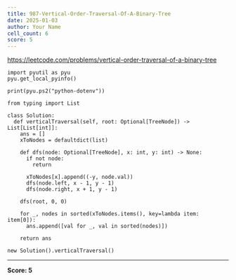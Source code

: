 ```yaml
---
title: 987-Vertical-Order-Traversal-Of-A-Binary-Tree
date: 2025-01-03
author: Your Name
cell_count: 6
score: 5
---
```


https://leetcode.com/problems/vertical-order-traversal-of-a-binary-tree


```
import pyutil as pyu
pyu.get_local_pyinfo()
```


```
print(pyu.ps2("python-dotenv"))
```


```
from typing import List
```


```
class Solution:
  def verticalTraversal(self, root: Optional[TreeNode]) -> List[List[int]]:
    ans = []
    xToNodes = defaultdict(list)

    def dfs(node: Optional[TreeNode], x: int, y: int) -> None:
      if not node:
        return

      xToNodes[x].append((-y, node.val))
      dfs(node.left, x - 1, y - 1)
      dfs(node.right, x + 1, y - 1)

    dfs(root, 0, 0)

    for _, nodes in sorted(xToNodes.items(), key=lambda item: item[0]):
      ans.append([val for _, val in sorted(nodes)])

    return ans
```


```
new Solution().verticalTraversal()
```


---
**Score: 5**